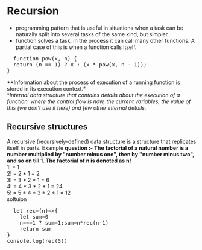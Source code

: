 # Recursion 
+ programming pattern that is useful in situations when a task can be naturally split into several tasks of the same kind, but simpler.<br/>
+ function solves a task, in the process it can call many other functions. A partial case of this is when a function calls itself.<br/>
<pre>
  function pow(x, n) {
  return (n == 1) ? x : (x * pow(x, n - 1));
}
</pre>
**Information about the process of execution of a running function is stored in its execution context.*<br/>
**Internal data structure that contains details about the execution of a function: where the control flow is now, the current variables, the value of this (we don’t use it here) and few other internal details.*
## Recursive structures
A recursive (recursively-defined) data structure is a structure that replicates itself in parts.
Example 
**question :- The factorial of a natural number is a number multiplied by "number minus one", then by "number minus two", and so on till 1. The factorial of n is denoted as n!**<br/>
1! = 1 <br/>
2! = 2 * 1 = 2<br/>
3! = 3 * 2 * 1 = 6<br/>
4! = 4 * 3 * 2 * 1 = 24<br/>
5! = 5 * 4 * 3 * 2 * 1 = 12 <br/>
soltuion 
<pre>
  let rec=(n)=>{
    let sum=0
    n===1 ? sum=1:sum=n*rec(n-1)
    return sum
}
console.log(rec(5))
</pre>
